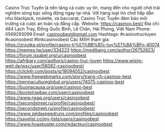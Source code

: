 Casino Trực Tuyến là nền tảng cá cược uy tín, mang đến cho người chơi trải nghiệm sòng bạc sống động ngay tại nhà. Với hàng loạt trò chơi hấp dẫn như blackjack, roulette, và baccarat, Casino Trực Tuyến đảm bảo môi trường cá cược an toàn và đẳng cấp.
Website: https://casinoo.best/ 
Địa chỉ: 484 Lạch Tray, Đổng Quốc Bình, Lê Chân, Hải Phòng, Việt Nam
Phone: 0569293099
Email: casinoobest@gmail.com
Hashtags: #casinotructuyen #casinoobest #linkcasinoobest
Các MXH tham gia: 
https://zrzutka.pl/profile/casino-tr%E1%BB%B1c-tuy%E1%BA%BFn-40074
https://memes.tw/user/334223
https://medibang.com/author/26752623/
https://forum.issabel.org/u/casinoobest
https://afribary.com/authors/casino-truc-tuyen
https://www.wisim-welt.de/wsc/user/58082-casinoobest/
https://click4r.com/posts/g/18094052/casinoobest
https://www.freewebmarks.com/story/trang-ch-casinoo-best
https://permacultureglobal.org/users/74075-casinoo-best
https://buonacausa.org/user/casinoo-best
https://bootstrapbay.com/user/casinoobest
https://www.rwaq.org/users/casinoobest
https://secondstreet.ru/profile/casinoobest/
https://secondstreet.ru/profile/casinoobest/
https://www.zeldaspeedruns.com/profiles/casinoobest
https://savelist.co/my-lists/users/casinoobest
https://www.hoaxbuster.com/redacteur/casinoobest


